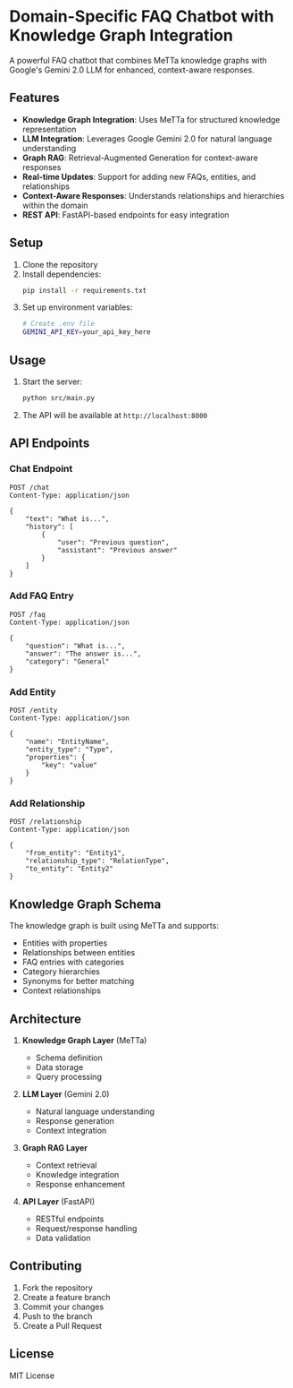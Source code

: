 # Domain-Specific FAQ Chatbot with Knowledge Graph Integration

A powerful FAQ chatbot that combines MeTTa knowledge graphs with Google's Gemini 2.0 LLM for enhanced, context-aware responses.

## Features

- **Knowledge Graph Integration**: Uses MeTTa for structured knowledge representation
- **LLM Integration**: Leverages Google Gemini 2.0 for natural language understanding
- **Graph RAG**: Retrieval-Augmented Generation for context-aware responses
- **Real-time Updates**: Support for adding new FAQs, entities, and relationships
- **Context-Aware Responses**: Understands relationships and hierarchies within the domain
- **REST API**: FastAPI-based endpoints for easy integration

## Setup

1. Clone the repository
2. Install dependencies:
   ```bash
   pip install -r requirements.txt
   ```
3. Set up environment variables:
   ```bash
   # Create .env file
   GEMINI_API_KEY=your_api_key_here
   ```

## Usage

1. Start the server:
   ```bash
   python src/main.py
   ```

2. The API will be available at `http://localhost:8000`

## API Endpoints

### Chat Endpoint
```http
POST /chat
Content-Type: application/json

{
    "text": "What is...",
    "history": [
        {
            "user": "Previous question",
            "assistant": "Previous answer"
        }
    ]
}
```

### Add FAQ Entry
```http
POST /faq
Content-Type: application/json

{
    "question": "What is...",
    "answer": "The answer is...",
    "category": "General"
}
```

### Add Entity
```http
POST /entity
Content-Type: application/json

{
    "name": "EntityName",
    "entity_type": "Type",
    "properties": {
        "key": "value"
    }
}
```

### Add Relationship
```http
POST /relationship
Content-Type: application/json

{
    "from_entity": "Entity1",
    "relationship_type": "RelationType",
    "to_entity": "Entity2"
}
```

## Knowledge Graph Schema

The knowledge graph is built using MeTTa and supports:
- Entities with properties
- Relationships between entities
- FAQ entries with categories
- Category hierarchies
- Synonyms for better matching
- Context relationships

## Architecture

1. **Knowledge Graph Layer** (MeTTa)
   - Schema definition
   - Data storage
   - Query processing

2. **LLM Layer** (Gemini 2.0)
   - Natural language understanding
   - Response generation
   - Context integration

3. **Graph RAG Layer**
   - Context retrieval
   - Knowledge integration
   - Response enhancement

4. **API Layer** (FastAPI)
   - RESTful endpoints
   - Request/response handling
   - Data validation

## Contributing

1. Fork the repository
2. Create a feature branch
3. Commit your changes
4. Push to the branch
5. Create a Pull Request

## License

MIT License 